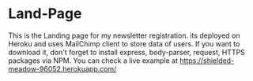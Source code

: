 # Land-Page
This is the Landing page for my newsletter registration. its deployed on Heroku and uses MailChimp client to store data of users. If you want to download it, don't forget to install express, body-parser, request, HTTPS packages via NPM. 
You can check a live example at https://shielded-meadow-96052.herokuapp.com/
